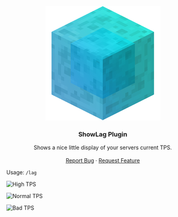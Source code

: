 <br />
<p align="center">
  <a href="https://github.com/Basicprogrammer10/ShowLag-Plugin">
    <img src="https://raw.githubusercontent.com/Basicprogrammer10/ShowLag-Plugin/main/Logo.png" alt="Logo">
  </a>

  <h3 align="center">ShowLag Plugin</h3>

<p align="center">
    Shows a nice little display of your servers current TPS.
    <br />
    <br />
    <a href="https://github.com/Basicprogrammer10/ShowLag-Plugin/issues">Report Bug</a>
    ·
    <a href="https://github.com/Basicprogrammer10/ShowLag-Plugin/issues">Request Feature</a>
</p>

Usage: `/lag`

![High TPS](https://i.imgur.com/mAGYInc.png)

![Normal TPS](https://i.imgur.com/jtrwxhl.png)

![Bad TPS](https://i.imgur.com/14F9EXl.png)
